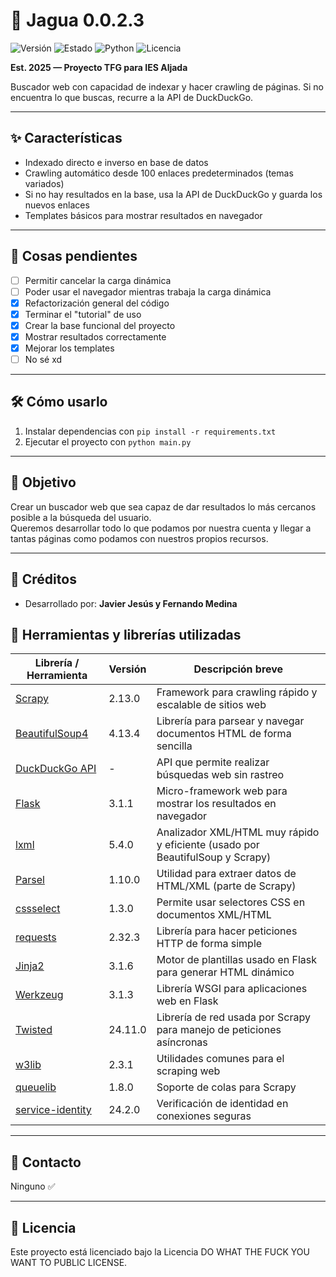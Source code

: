 # 🐾 Jagua 0.0.2.3

![Versión](https://img.shields.io/badge/versión-0.0.2.3-blue?style=flat-square)
![Estado](https://img.shields.io/badge/estado-en%20desarrollo-yellow?style=flat-square)
![Python](https://img.shields.io/badge/python-3.10%2B-blue?style=flat-square)
![Licencia](https://img.shields.io/badge/licencia-WTFPL-green?style=flat-square)

**Est. 2025 — Proyecto TFG para IES Aljada**

Buscador web con capacidad de indexar y hacer crawling de páginas. Si no encuentra lo que buscas, recurre a la API de DuckDuckGo.

---

## ✨ Características

- Indexado directo e inverso en base de datos
- Crawling automático desde 100 enlaces predeterminados (temas variados)
- Si no hay resultados en la base, usa la API de DuckDuckGo y guarda los nuevos enlaces
- Templates básicos para mostrar resultados en navegador

---

## 🚧 Cosas pendientes

- [ ] Permitir cancelar la carga dinámica
- [ ] Poder usar el navegador mientras trabaja la carga dinámica
- [X] Refactorización general del código
- [X] Terminar el "tutorial" de uso
- [X] Crear la base funcional del proyecto
- [X] Mostrar resultados correctamente
- [X] Mejorar los templates
- [ ] No sé xd

---

## 🛠️ Cómo usarlo

1. Instalar dependencias con `pip install -r requirements.txt`
2. Ejecutar el proyecto con `python main.py`

---

## 🎯 Objetivo

Crear un buscador web que sea capaz de dar resultados lo más cercanos posible a la búsqueda del usuario.  
Queremos desarrollar todo lo que podamos por nuestra cuenta y llegar a tantas páginas como podamos con nuestros propios recursos.

---

## 🙌 Créditos

- Desarrollado por: **Javier Jesús y Fernando Medina**
  
## 🔧 Herramientas y librerías utilizadas

| Librería / Herramienta | Versión     | Descripción breve                                                                 |
|------------------------|-------------|-----------------------------------------------------------------------------------|
| [Scrapy](https://scrapy.org/)            | 2.13.0      | Framework para crawling rápido y escalable de sitios web                          |
| [BeautifulSoup4](https://www.crummy.com/software/BeautifulSoup/) | 4.13.4      | Librería para parsear y navegar documentos HTML de forma sencilla                |
| [DuckDuckGo API](https://duckduckgo.com/api) | -           | API que permite realizar búsquedas web sin rastreo                               |
| [Flask](https://flask.palletsprojects.com/)              | 3.1.1       | Micro-framework web para mostrar los resultados en navegador                     |
| [lxml](https://lxml.de/)                  | 5.4.0       | Analizador XML/HTML muy rápido y eficiente (usado por BeautifulSoup y Scrapy)    |
| [Parsel](https://parsel.readthedocs.io/) | 1.10.0      | Utilidad para extraer datos de HTML/XML (parte de Scrapy)                        |
| [cssselect](https://pypi.org/project/cssselect/)         | 1.3.0       | Permite usar selectores CSS en documentos XML/HTML                               |
| [requests](https://docs.python-requests.org/)            | 2.32.3      | Librería para hacer peticiones HTTP de forma simple                              |
| [Jinja2](https://jinja.palletsprojects.com/)             | 3.1.6       | Motor de plantillas usado en Flask para generar HTML dinámico                    |
| [Werkzeug](https://palletsprojects.com/p/werkzeug/)      | 3.1.3       | Librería WSGI para aplicaciones web en Flask                                     |
| [Twisted](https://twistedmatrix.com/)                    | 24.11.0     | Librería de red usada por Scrapy para manejo de peticiones asíncronas           |
| [w3lib](https://github.com/scrapy/w3lib)                 | 2.3.1       | Utilidades comunes para el scraping web                                          |
| [queuelib](https://github.com/scrapy/queuelib)           | 1.8.0       | Soporte de colas para Scrapy                                                     |
| [service-identity](https://service-identity.readthedocs.io/) | 24.2.0 | Verificación de identidad en conexiones seguras                                  |

---

## 💬 Contacto

Ninguno ✅

---

## 📄 Licencia

Este proyecto está licenciado bajo la Licencia DO WHAT THE FUCK YOU WANT TO PUBLIC LICENSE.
